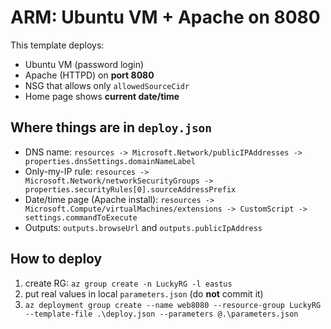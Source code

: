 # ARM: Ubuntu VM + Apache on 8080

This template deploys:
- Ubuntu VM (password login)
- Apache (HTTPD) on **port 8080**
- NSG that allows only `allowedSourceCidr`
- Home page shows **current date/time**

## Where things are in `deploy.json`
- DNS name: `resources -> Microsoft.Network/publicIPAddresses -> properties.dnsSettings.domainNameLabel`
- Only-my-IP rule: `resources -> Microsoft.Network/networkSecurityGroups -> properties.securityRules[0].sourceAddressPrefix`
- Date/time page (Apache install): `resources -> Microsoft.Compute/virtualMachines/extensions -> CustomScript -> settings.commandToExecute`
- Outputs: `outputs.browseUrl` and `outputs.publicIpAddress`

## How to deploy
1) create RG: `az group create -n LuckyRG -l eastus`
2) put real values in local `parameters.json` (do **not** commit it)
3) `az deployment group create --name web8080 --resource-group LuckyRG --template-file .\deploy.json --parameters @.\parameters.json`
